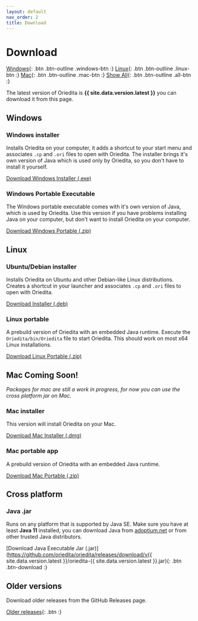 ```yaml
---
layout: default
nav_order: 2
title: Download
---
```


# Download

<div class="anchor" id="windows"></div>
<div class="anchor" id="mac"></div>
<div class="anchor" id="linux"></div>

[Windows](#windows){: .btn .btn-outline .windows-btn :}
[Linux](#linux){: .btn .btn-outline .linux-btn :}
[Mac](#mac){: .btn .btn-outline .mac-btn :}
[Show All](#){: .btn .btn-outline .all-btn :}

The latest version of Oriedita is **{{ site.data.version.latest }}** you can download it from this page.

<div class="platform" id="windows-install">
<h2>Windows</h2>
<h3 id="windows-installer">Windows installer</h3>

<p>Installs Oriedita on your computer, it adds a shortcut to your start menu and associates <code>.cp</code> and <code>.ori</code> files to open with Oriedita. The installer brings it's own version of Java which is used only by Oriedita, so you don't have to install it yourself.</p>

<p><a href="https://github.com/oriedita/oriedita/releases/download/v{{ site.data.version.latest }}/Oriedita-{{ site.data.version.latest }}.exe" class="btn btn-download">Download Windows Installer (.exe)</a></p>

<h3 id="windows-portable-executable">Windows Portable Executable</h3>

<p>The Windows portable executable comes with it's own version of Java, which is used by Oriedita. Use this version if you have problems installing Java on your computer, but don't want to install Oriedita on your computer.</p>

<p><a href="https://github.com/oriedita/oriedita/releases/download/v{{ site.data.version.latest }}/Oriedita.Portable.Windows.{{ site.data.version.latest }}.zip" class="btn btn-download">Download Windows Portable (.zip)</a></p>

</div>

<div class="platform" id="linux-install">
<h2>Linux</h2>
<h3 id="ubuntu-debian-installer">Ubuntu/Debian installer</h3>

<p>Installs Oriedita on Ubuntu and other Debian-like Linux distributions. Creates a shortcut in your launcher and associates <code>.cp</code> and <code>.ori</code> files to open with Oriedita.</p>

<p><a href="https://github.com/oriedita/oriedita/releases/download/v{{ site.data.version.latest }}/oriedita_{{ site.data.version.latest }}-1_amd64.deb" class="btn btn-download">Download Installer (.deb)</a></p>

<h3 id="linux-portable">Linux portable</h3>

<p>A prebuild version of Oriedita with an embedded Java runtime. Execute the <code>Oriedita/bin/Oriedita</code> file to start Oriedita. This should work on most x64 Linux installations.</p>

<p><a href="https://github.com/oriedita/oriedita/releases/download/v{{ site.data.version.latest }}/Oriedita.Portable.Linux.{{ site.data.version.latest }}.zip" class="btn btn-download">Download Linux Portable (.zip)</a></p>

</div>

<div class="platform" id="mac-install">
<h2>Mac <span class="label label-yellow">Coming Soon!</span></h2>
<p><em>Packages for mac are still a work in progress, for now you can use the cross platform jar on Mac.</em></p>

<h3 id="mac-installer">Mac installer</h3>

<p>This version will install Oriedita on your Mac.</p>

<p>
<a href="https://github.com/oriedita/oriedita/releases/download/v{{ site.data.version.latest }}/Oriedita-{{ site.data.version.latest }}.dmg" class="btn btn-download">Download Mac Installer (.dmg)</a>
</p>

<h3 id="mac-portable-app">Mac portable app</h3>

<p>A prebuild version of Oriedita with an embedded Java runtime.</p>

<p><a href="https://github.com/oriedita/oriedita/releases/download/v{{ site.data.version.latest }}/Oriedita.Portable.Mac.{{ site.data.version.latest }}.zip" class="btn btn-download">Download Mac Portable (.zip)</a></p>

</div>

## Cross platform

### Java .jar

Runs on any platform that is supported by Java SE. Make sure you have at least **Java 11** installed, you can download Java from [adoptium.net](https://adoptium.net/index.html?variant=openjdk11&jvmVariant=hotspot) or from other trusted Java distributors.

[Download Java Executable Jar (.jar)](https://github.com/oriedita/oriedita/releases/download/v{{ site.data.version.latest }}/oriedita-{{ site.data.version.latest }}.jar){: .btn .btn-download :}

## Older versions

Download older releases from the GitHub Releases page.

[Older releases](https://github.com/oriedita/oriedita/releases){: .btn :}

<script src="https://cdnjs.cloudflare.com/ajax/libs/platform/1.3.6/platform.min.js"></script>
<script type="text/javascript">
    {% comment %}
    Automatically redirect the user to the page of their platform
    If it doesn't exist all platforms will be shown.
    {% endcomment %}

    if (platform.os.family && location.hash == "") {
        if (platform.os.family.includes("Windows")) {
            location.hash = "windows";
        }
        if (platform.os.family.includes("Ubuntu") || platform.os.family.includes("Linux")) {
            location.hash = "linux";
        }
        if (platform.os.family.includes("OS X")) {
            location.hash = "mac";
        }
    }
</script>